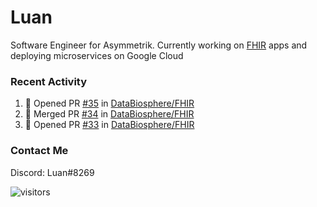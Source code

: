 # Luan

Software Engineer for Asymmetrik. Currently working on [FHIR](https://hl7.org/FHIR/) apps and deploying microservices on Google Cloud

### Recent Activity

<!--START_SECTION:activity-->
1. 💪 Opened PR [#35](https://github.com/DataBiosphere/FHIR/pull/35) in [DataBiosphere/FHIR](https://github.com/DataBiosphere/FHIR)
2. 🎉 Merged PR [#34](https://github.com/DataBiosphere/FHIR/pull/34) in [DataBiosphere/FHIR](https://github.com/DataBiosphere/FHIR)
3. 💪 Opened PR [#33](https://github.com/DataBiosphere/FHIR/pull/33) in [DataBiosphere/FHIR](https://github.com/DataBiosphere/FHIR)
<!--END_SECTION:activity-->

<!--START_SECTION:activity-->

### Contact Me

Discord: Luan#8269

![visitors](https://visitor-badge.glitch.me/badge?page_id=luan-asym.visitor-badge)
